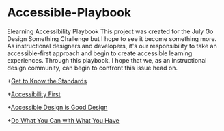 # Accessible-Playbook
Elearning Accessibility Playbook
This project was created for the July Go Design Something Challenge but I hope to see it become something more. As instructional designers and developers, it's our responsibility to take an accessible-first approach and begin to create accessible learning experiences. Through this playbook, I hope that we, as an instructional design community, can begin to confront this issue head on.

+[Get to Know the Standards](https://github.com/anthkris/Accessible-Playbook/blob/master/Get%20to%20Know%20the%20Standards)

+[Accessibility First](https://github.com/anthkris/Accessible-Playbook/blob/master/Accessibility%20First)

+[Accessible Design is Good Design](https://github.com/anthkris/Accessible-Playbook/blob/master/Accessible%20Design%20is%20Good%20Design)

+[Do What You Can with What You Have](https://github.com/anthkris/Accessible-Playbook/blob/master/Do%20What%20You%20Can%20with%20What%20You%20Have)
